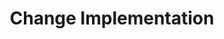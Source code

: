 ---
title: Change Implementation
layout: page.njk
description: Delivering complex transformation change projects and programmes, end-to-end.
jumbotron: |
  **Essential strategic expertise, leadership skills, and cultural sensitivity needed in complex multi-disciplinary and cross-functional contexts to implement successful change for client service and SaaS product businesses.**

  Focused on modernisation, best-practice adoption, and service, product, and platform delivery.
pending: true
eleventyNavigation:
  key: Change Implementation
  parent: Delivery
  root: Delivery
  order: 30
tags:
  - '#servicePromoted'
---